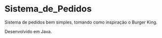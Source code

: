 # Sistema_de_Pedidos
Sistema de pedidos bem simples, tomando como inspiração o Burger King.

Desenvolvido em Java.
